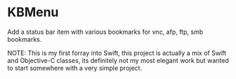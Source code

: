 KBMenu
======

Add a status bar item with various bookmarks for vnc, afp, ftp, smb bookmarks.


NOTE: This is my first forray into Swift, this project is actually a mix of Swift and Objective-C classes, its definitely not my most elegant work but wanted to start somewhere with a very simple project.